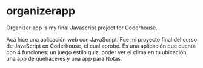 # organizerapp
Organizer app is my final Javascript project for Coderhouse.

Acá hice una aplicación web con JavaScript. Fue mi proyecto final del curso de JavaScript en Coderhouse, el cual aprobé.
Es una aplicación que cuenta con 4 funciones: un juego estilo quiz, poder ver el clima en tu ubicación, una app de quéhaceres y una app para Notas.
